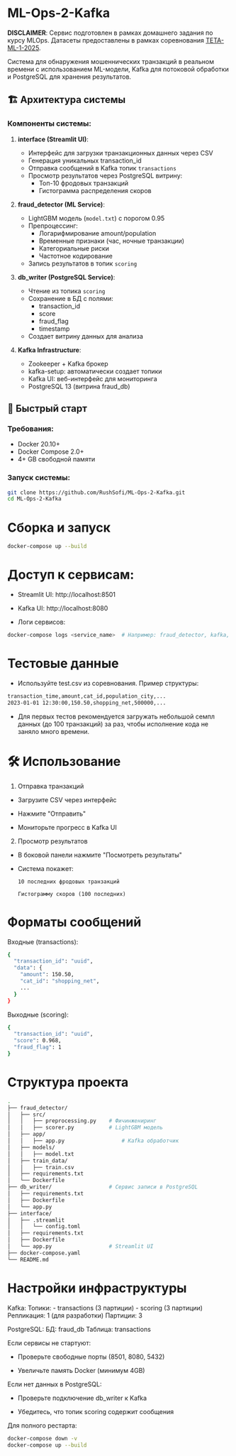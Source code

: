 # ML-Ops-2-Kafka

**DISCLAIMER**: Сервис подготовлен в рамках домашнего задания по курсу MLOps. Датасеты предоставлены в рамках соревнования [TETA-ML-1-2025](https://www.kaggle.com/competitions/teta-ml-1-2025).

Система для обнаружения мошеннических транзакций в реальном времени с использованием ML-модели, Kafka для потоковой обработки и PostgreSQL для хранения результатов.

## 🏗️ Архитектура системы

### Компоненты системы:
1. **interface (Streamlit UI)**:
    - Интерфейс для загрузки транзакционных данных через CSV
   - Генерация уникальных transaction_id
   - Отправка сообщений в Kafka топик `transactions`
   - Просмотр результатов через PostgreSQL витрину:
     - Топ-10 фродовых транзакций
     - Гистограмма распределения скоров

2. **fraud_detector (ML Service)**:
   - LightGBM модель (`model.txt`) с порогом 0.95
   - Препроцессинг:
     - Логарифмирование amount/population
     - Временные признаки (час, ночные транзакции)
     - Категориальные риски
     - Частотное кодирование
   - Запись результатов в топик `scoring`

3. **db_writer (PostgreSQL Service)**:
   - Чтение из топика `scoring`
   - Сохранение в БД с полями:
     - transaction_id
     - score
     - fraud_flag
     - timestamp
   - Создает витрину данных для анализа

4. **Kafka Infrastructure**:
   - Zookeeper + Kafka брокер
   - kafka-setup: автоматически создает топики
   - Kafka UI: веб-интерфейс для мониторинга
   - PostgreSQL 13 (витрина fraud_db)

## 🚀 Быстрый старт

### Требования:
- Docker 20.10+
- Docker Compose 2.0+
- 4+ GB свободной памяти

### Запуск системы:
```bash
git clone https://github.com/RushSofi/ML-Ops-2-Kafka.git
cd ML-Ops-2-Kafka 
```
# Сборка и запуск
```bash
docker-compose up --build
```

# Доступ к сервисам:

* Streamlit UI: http://localhost:8501

* Kafka UI: http://localhost:8080

* Логи сервисов:
```bash
docker-compose logs <service_name>  # Например: fraud_detector, kafka, interface
```

# Тестовые данные

* Используйте test.csv из соревнования. Пример структуры:
```bash
transaction_time,amount,cat_id,population_city,...
2023-01-01 12:30:00,150.50,shopping_net,500000,...
```
* Для первых тестов рекомендуется загружать небольшой семпл данных (до 100 транзакций) за раз, чтобы исполнение кода не заняло много времени.

# 🛠️ Использование
1. Отправка транзакций

  - Загрузите CSV через интерфейс

  - Нажмите "Отправить"

  - Мониторьте прогресс в Kafka UI

2. Просмотр результатов

  - В боковой панели нажмите "Посмотреть результаты"

  - Система покажет:

        10 последних фродовых транзакций

        Гистограмму скоров (100 последних)

# Форматы сообщений

Входные (transactions):
```bash
{
  "transaction_id": "uuid",
  "data": {
    "amount": 150.50,
    "cat_id": "shopping_net",
    ...
  }
}
```

Выходные (scoring):
```bash
{
  "transaction_id": "uuid",
  "score": 0.968,
  "fraud_flag": 1
}
```
# Структура проекта
```bash
.
├── fraud_detector/
│   ├── src/
│   │   ├── preprocessing.py    # Фичинжениринг
│   │   ├── scorer.py           # LightGBM модель
│   ├── app/
│   │   ├── app.py                  # Kafka обработчик
│   ├── models/
│   │   ├── model.txt 
│   ├── train_data/
│   │   ├── train.csv
│   ├── requirements.txt
│   └── Dockerfile
├── db_writer/                  # Сервис записи в PostgreSQL
│   ├── requirements.txt
│   ├── Dockerfile
│   └── app.py 
├── interface/
│   ├── .streamlit
│   │   └── config.toml
│   ├── requirements.txt
│   ├── Dockerfile
│   └── app.py                  # Streamlit UI
├── docker-compose.yaml
└── README.md
```
# Настройки инфраструктуры
Kafka:
  Топики:
    - transactions (3 партиции)
    - scoring (3 партиции)
  Репликация: 1 (для разработки)
  Партиции: 3

PostgreSQL:
  БД: fraud_db
  Таблица: transactions


Если сервисы не стартуют:

  - Проверьте свободные порты (8501, 8080, 5432)

  - Увеличьте память Docker (минимум 4GB)

Если нет данных в PostgreSQL:

  - Проверьте подключение db_writer к Kafka

  - Убедитесь, что топик scoring содержит сообщения

Для полного рестарта:
```bash
docker-compose down -v
docker-compose up --build
```